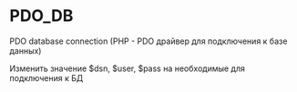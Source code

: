 # PDO_DB
PDO database connection
(PHP - PDO драйвер для подключения к базе данных)

Изменить значение $dsn, $user, $pass на необходимые для подключения к БД
